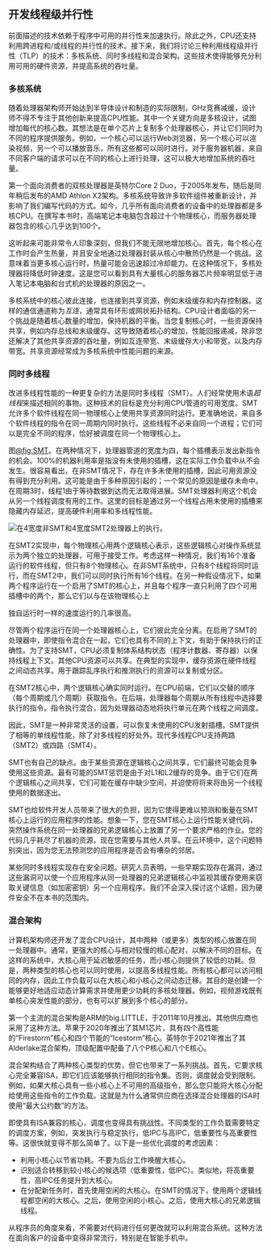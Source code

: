 ## 开发线程级并行性

前面描述的技术依赖于程序中可用的并行性来加速执行。除此之外，CPU还支持利用跨进程和/或线程的并行性的技术。接下来，我们将讨论三种利用线程级并行性（TLP）的技术：多核系统、同时多线程和混合架构。这些技术使得能够充分利用可用的硬件资源，并提高系统的吞吐量。

### 多核系统

随着处理器架构师开始达到半导体设计和制造的实际限制，GHz竞赛减缓，设计师不得不专注于其他创新来提高CPU性能。其中一个关键方向是多核设计，试图增加每代的核心数。其想法是在单个芯片上复制多个处理器核心，并让它们同时为不同的程序提供服务。例如，一个核心可以运行Web浏览器，另一个核心可以渲染视频，另一个可以播放音乐，所有这些都可以同时进行。对于服务器机器，来自不同客户端的请求可以在不同的核心上进行处理，这可以极大地增加系统的吞吐量。

第一个面向消费者的双核处理器是英特尔Core 2 Duo，于2005年发布，随后是同年稍后发布的AMD Athlon X2架构。多核系统导致许多软件组件被重新设计，并影响了我们编写代码的方式。如今，几乎所有面向消费者的设备中的处理器都是多核CPU。在撰写本书时，高端笔记本电脑包含超过十个物理核心，而服务器处理器包含的核心几乎达到100个。

这听起来可能非常令人印象深刻，但我们不能无限地增加核心。首先，每个核心在工作时会产生热量，并且安全地通过处理器封装从核心中散热仍然是一个挑战。这意味着当更多核心运行时，热量可能会迅速超过冷却能力。在这种情况下，多核处理器将降低时钟速度。这是您可以看到具有大量核心的服务器芯片频率明显低于进入笔记本电脑和台式机的处理器的原因之一。

多核系统中的核心彼此连接，也连接到共享资源，例如末级缓存和内存控制器。这样的通信通道称为*互连*，通常具有环形或网状拓扑结构。CPU设计者面临的另一个挑战是随着核心数量的增加，保持机器的平衡。当您复制核心时，一些资源保持共享，例如内存总线和末级缓存。这导致随着核心的增加，性能回报递减，除非您还解决了其他共享资源的吞吐量，例如互连带宽、末级缓存大小和带宽，以及内存带宽。共享资源经常成为多核系统中性能问题的来源。

### 同时多线程

改进多线程性能的一种更复杂的方法是同时多线程（SMT）。人们经常使用术语*超线程*来描述相同的事物。这种技术的目标是充分利用CPU管道的可用宽度。SMT允许多个软件线程在同一物理核心上使用共享资源同时运行。更准确地说，来自多个软件线程的指令在同一周期内同时执行。这些线程不必来自同一个进程；它们可以是完全不同的程序，恰好被调度在同一个物理核心上。

图[@fig:SMT](#SMT)。在两种情况下，处理器管道的宽度为四，每个插槽表示发出新指令的机会。100%的机器利用率是指没有未使用的插槽，这在实际工作负载中从不会发生。很容易看出，在非SMT情况下，存在许多未使用的插槽，因此可用资源没有得到充分利用。这可能是由于多种原因引起的；一个常见的原因是缓存未命中。在周期3时，线程1由于等待数据到达而无法取得进展。SMT处理器利用这个机会从另一个线程调度有用的工作。这里的目标是通过另一个线程占用未使用的插槽来隐藏内存延迟，提高硬件利用率和多线程性能。

![在4宽度非SMT和4宽度SMT2处理器上的执行。](https://raw.githubusercontent.com/dendibakh/perf-book/main/img/uarch/SMT.png)<div id="SMT"></div>

在SMT2实现中，每个物理核心用两个逻辑核心表示，这些逻辑核心对操作系统显示为两个独立的处理器，可用于接受工作。考虑这样一种情况，我们有16个准备运行的软件线程，但只有8个物理核心。在非SMT系统中，只有8个线程将同时运行，而在SMT2中，我们可以同时执行所有16个线程。在另一种假设情况下，如果两个程序运行在一个启用了SMT的核心上，并且每个程序一直只利用了四个可用插槽中的两个，那么它们以与在该物理核心上

独自运行时一样的速度运行的几率很高。

尽管两个程序运行在同一个处理器核心上，它们彼此完全分离。在启用了SMT的处理器中，即使指令混合在一起，它们也具有不同的上下文，有助于保持执行的正确性。为了支持SMT，CPU必须复制体系结构状态（程序计数器、寄存器）以保持线程上下文。其他CPU资源可以共享。在典型的实现中，缓存资源在硬件线程之间动态共享。用于跟踪乱序执行和推测执行的资源可以复制或分区。

在SMT2核心中，两个逻辑核心确实同时运行。在CPU前端，它们以交替的顺序（每个周期或几个周期）获取指令。在后端，处理器每个周期从所有线程中选择要执行的指令。指令执行混合，因为处理器动态地将执行单元在两个线程之间调度。

因此，SMT是一种非常灵活的设置，可以恢复未使用的CPU发射插槽。SMT提供了相等的单线程性能，除了对多线程的好处外。现代多线程CPU支持两路（SMT2）或四路（SMT4）。

SMT也有自己的缺点。由于某些资源在逻辑核心之间共享，它们最终可能会竞争使用这些资源。最有可能的SMT惩罚是由于对L1和L2缓存的竞争。由于它们在两个逻辑核心之间共享，它们可能在缓存中缺少空间，并迫使将将来将由另一个线程使用的数据逐出。

SMT也给软件开发人员带来了很大的负担，因为它使得更难以预测和衡量在SMT核心上运行的应用程序的性能。想象一下，您在SMT核心上运行性能关键代码，突然操作系统在同一处理器的兄弟逻辑核心上放置了另一个要求严格的作业。您的代码几乎耗尽了机器的资源，现在您需要与其他人共享。在云环境中，这个问题特别突出，因为您无法预测您的应用程序是否会有嘈杂的邻居。

某些同时多线程实现存在安全问题。研究人员表明，一些早期实现存在漏洞，通过这些漏洞可以使一个应用程序从同一处理器的兄弟逻辑核心中监视其缓存使用来窃取关键信息（如加密密钥）另一个应用程序。我们不会深入探讨这个话题，因为硬件安全不在本书的范围内。

### 混合架构

计算机架构师还开发了混合CPU设计，其中两种（或更多）类型的核心放置在同一处理器中。通常，更强大的核心与相对较慢的核心配对，以解决不同的目标。在这样的系统中，大核心用于延迟敏感的任务，而小核心则提供了较低的功耗。但是，两种类型的核心也可以同时使用，以提高多线程性能。所有核心都可以访问相同的内存，因此工作负载可以在大核心和小核心之间动态迁移。其目的是创建一个能够更好地适应动态计算需求并使用更少功耗的多核处理器。例如，视频游戏既有单核心突发性能的部分，也有可以扩展到多个核心的部分。

第一个主流的混合架构是ARM的big.LITTLE，于2011年10月推出。其他供应商也采用了这种方法。苹果于2020年推出了其M1芯片，具有四个高性能的“Firestorm”核心和四个节能的“Icestorm”核心。英特尔于2021年推出了其Alderlake混合架构，顶级配置中配备了八个P核心和八个E核心。

混合架构结合了两种核心类型的优势，但它也带来了一系列挑战。首先，它要求核心完全兼容ISA，即它们应该能够执行相同的指令集。否则，调度就会受到限制。例如，如果大核心具有一些小核心上不可用的高级指令，那么您只能将大核心分配给使用这些指令的工作负载。这就是为什么通常供应商在选择混合处理器的ISA时使用“最大公约数”的方法。

即使具有ISA兼容的核心，调度也变得具有挑战性。不同类型的工作负载需要特定的调度方案，例如，突发执行与稳定执行，低IPC与高IPC，低重要性与高重要性等。这很快就变得不那么简单了。以下是一些优化调度的考虑因素：

- 利用小核心以节省功耗。不要为后台工作唤醒大核心。
- 识别适合转移到较小核心的候选项（低重要性，低IPC）。类似地，将高重要性，高IPC任务提升到大核心。
- 在分配新任务时，首先使用空闲的大核心。在SMT的情况下，使用两个逻辑线程都空闲的大核心。之后，使用空闲的小核心。之后，使用大核心的兄弟逻辑线程。

从程序员的角度来看，不需要对代码进行任何更改就可以利用混合系统。这种方法在面向客户的设备中变得非常流行，特别是在智能手机中。